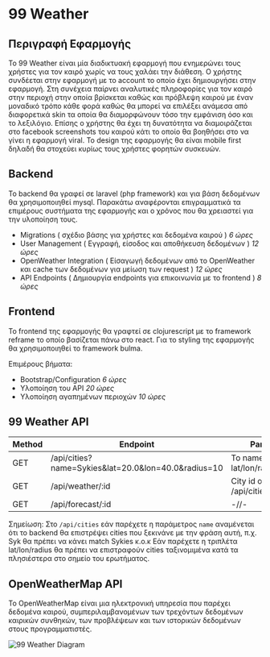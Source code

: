 # 99 Weather

## Περιγραφή Εφαρμογής
Το 99 Weather είναι μία διαδικτυακή εφαρμογή που ενημερώνει τους χρήστες για τον καιρό χωρίς να τους χαλάει την διάθεση.
Ο χρήστης συνδέεται στην εφαρμογή με το account το οποίο έχει δημιουργήσει στην εφαρμογή. Στη συνέχεια παίρνει αναλυτικές πληροφορίες για τον καιρό στην περιοχή στην οποία βρίσκεται καθώς και πρόβλεψη καιρού με έναν μοναδικό τρόπο κάθε φορά καθώς θα μπορεί να επιλέξει ανάμεσα από διαφορετικά skin τα οποία θα διαμορφώνουν τόσο την εμφάνιση όσο και το λεξιλόγιο.
Επίσης ο χρήστης θα έχει τη δυνατότητα να διαμοιράζεται στο facebook screenshots του καιρού κάτι το οποίο θα βοηθήσει στο να γίνει η εφαρμογή viral.
Το design της εφαρμογής θα είναι mobile first δηλαδή θα στοχεύει κυρίως τους χρήστες φορητών συσκευών.

## Backend

Το backend θα γραφεί σε laravel (php framework) και για βάση δεδομένων θα χρησιμοποιηθεί mysql. Παρακάτω αναφέρονται επιγραμματικά τα επιμέρους συστήματα
της εφαρμογής και ο χρόνος που θα χρειαστεί για την υλοποίηση τους.

* Migrations ( σχέδιο βάσης για χρήστες και δεδομένα καιρού ) *6 ώρες*
* User Management ( Εγγραφή, είσοδος και αποθήκευση δεδομένων ) *12 ώρες*
* OpenWeather Integration ( Είσαγωγή δεδομένων από το OpenWeather και cache των δεδομένων για μείωση των request ) *12 ώρες*
* API Endpoints ( Δημιουργία endpoints για επικοινωνία με το frontend ) *8 ώρες*

## Frontend

Το frontend της εφαρμογής θα γραφτεί σε clojurescript με το framework reframe το οποίο βασίζεται πάνω στο react. 
Για το styling της εφαρμογής θα χρησιμοποιηθεί το framework bulma.

Επιμέρους βήματα:

* Bootstrap/Configuration *6 ώρες*
* Υλοποίηση του API *20 ώρες*
* Υλοποίηση αγαπημένων περιοχών *10 ώρες*

## 99 Weather API

| Method | Endpoint                                                  | Params                         | Response                                                     |     
|--------|-----------------------------------------------------------|--------------------------------|--------------------------------------------------------------|
| GET    | /api/cities?name=Sykies&lat=20.0&lon=40.0&radius=10       | Το name ή lat/lon/radius(km)   | Όπως http://bulk.openweathermap.org/sample/city.list.json.gz |
| GET    | /api/weather/:id                                          | City id από το /api/cities     | Όπως https://openweathermap.org/current                      |
| GET    | /api/forecast/:id                                         | -//-                           | Όπως https://openweathermap.org/forecast16                   |

Σημείωση: Στο `/api/cities` εάν παρέχετε η παράμετρος `name` αναμένεται ότι το backend θα επιστρέψει cities που ξεκινάνε με την φράση αυτή,
π.χ. Syk θα πρέπει να κάνει match Sykies κ.ο.κ
Εάν παρέχετε η τριπλέτα lat/lon/radius θα πρέπει να επιστραφούν cities ταξινομιμένα κατά τα πλησιέστερα στο σημείο του ερωτήματος.

## OpenWeatherMap API
Το OpenWeatherMap είναι μια ηλεκτρονική υπηρεσία που παρέχει δεδομένα καιρού, συμπεριλαμβανομένων των τρεχόντων δεδομένων καιρικών συνθηκών, των προβλέψεων και των ιστορικών δεδομένων στους προγραμματιστές.


![99 Weather Diagram](https://imgur.com/ddweBdi)
